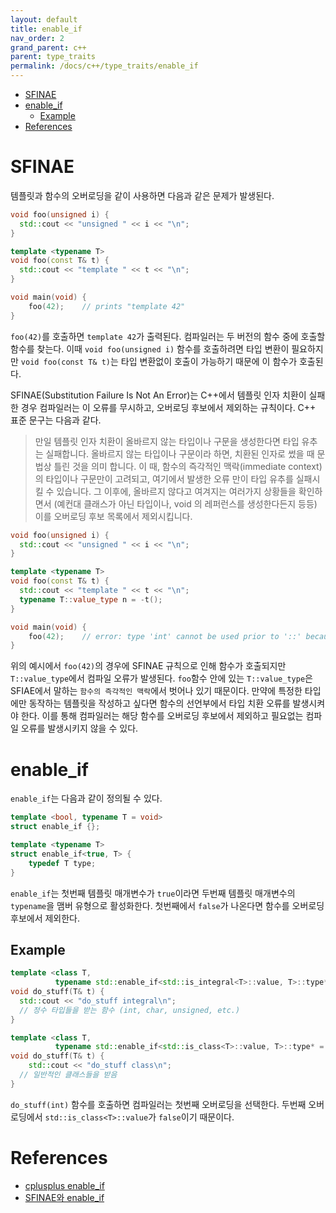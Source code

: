 ```yaml
---
layout: default
title: enable_if
nav_order: 2
grand_parent: c++ 
parent: type_traits
permalink: /docs/c++/type_traits/enable_if
---
```


- [SFINAE](#sfinae)
- [enable_if](#enable_if)
  - [Example](#example)
- [References](#references)

# SFINAE 

템플릿과 함수의 오버로딩을 같이 사용하면 다음과 같은 문제가 발생된다.  

```cpp
void foo(unsigned i) {
  std::cout << "unsigned " << i << "\n";
}

template <typename T>
void foo(const T& t) {
  std::cout << "template " << t << "\n";
}

void main(void) {
    foo(42);    // prints "template 42"
}
```

`foo(42)`를 호출하면 `template 42`가 출력된다. 컴파일러는 두 버전의 함수 중에 호출할 함수를 찾는다. 이때 `void foo(unsigned i)` 함수를 호출하려면 타입 변환이 필요하지만 `void foo(const T& t)`는 타입 변환없이 호출이 가능하기 때문에 이 함수가 호출된다.  

SFINAE(Substitution Failure Is Not An Error)는 C++에서 템플릿 인자 치환이 실패한 경우 컴파일러는 이 오류를 무시하고, 오버로딩 후보에서 제외하는 규칙이다. C++ 표준 문구는 다음과 같다.  

> 만일 템플릿 인자 치환이 올바르지 않는 타입이나 구문을 생성한다면 타입 유추는 실패합니다. 올바르지 않는 타입이나 구문이라 하면, 치환된 인자로 썼을 때 문법상 틀린 것을 의미 합니다. 이 때, 함수의 즉각적인 맥락(immediate context)의 타입이나 구문만이 고려되고, 여기에서 발생한 오류 만이 타입 유추를 실패시킬 수 있습니다. 그 이후에, 올바르지 않다고 여겨지는 여러가지 상황들을 확인하면서 (예컨대 클래스가 아닌 타입이나, void 의 레퍼런스를 생성한다든지 등등) 이를 오버로딩 후보 목록에서 제외시킵니다.

```cpp
void foo(unsigned i) {
  std::cout << "unsigned " << i << "\n";
}

template <typename T>
void foo(const T& t) {
  std::cout << "template " << t << "\n";
  typename T::value_type n = -t();
}

void main(void) {
    foo(42);    // error: type 'int' cannot be used prior to '::' because it has no members
}
```

위의 예시에서 `foo(42)`의 경우에 SFINAE 규칙으로 인해 함수가 호출되지만 `T::value_type`에서 컴파일 오류가 발생된다. `foo`함수 안에 있는 `T::value_type`은 SFIAE에서 말하는 `함수의 즉각적인 맥락`에서 벗어나 있기 때문이다. 만약에 특정한 타입에만 동작하는 템플릿을 작성하고 싶다면 함수의 선언부에서 타입 치환 오류를 발생시켜야 한다. 이를 통해 컴파일러는 해당 함수를 오버로딩 후보에서 제외하고 필요없는 컴파일 오류를 발생시키지 않을 수 있다.  

# enable_if

`enable_if`는 다음과 같이 정의될 수 있다.   

```cpp
template <bool, typename T = void>
struct enable_if {};

template <typename T>
struct enable_if<true, T> {
    typedef T type;
}
```

`enable_if`는 첫번째 템플릿 매개변수가 `true`이라면 두번째 템플릿 매개변수의 `typename`을 맴버 유형으로 활성화한다. 첫번째에서 `false`가 나온다면 함수를 오버로딩 후보에서 제외한다.  

## Example

```cpp
template <class T, 
          typename std::enable_if<std::is_integral<T>::value, T>::type* = nullptr>
void do_stuff(T& t) {
  std::cout << "do_stuff integral\n";
  // 정수 타입들을 받는 함수 (int, char, unsigned, etc.)
}

template <class T,
          typename std::enable_if<std::is_class<T>::value, T>::type* = nullptr>
void do_stuff(T& t) {
    std::cout << "do_stuff class\n";
  // 일반적인 클래스들을 받음
}
```

`do_stuff(int)` 함수를 호출하면 컴파일러는 첫번째 오버로딩을 선택한다. 두번째 오버로딩에서 `std::is_class<T>::value`가 `false`이기 때문이다.  


# References

- [cplusplus enable_if](https://en.cppreference.com/w/cpp/types/enable_if)  
- [SFINAE와 enable_if](https://modoocode.com/255)  

